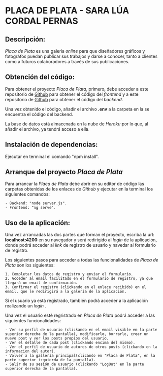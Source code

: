 
# **PLACA DE PLATA** - SARA LÚA CORDAL PERNAS

## Descripción:
 
*Placa de Plata* es una galería *online* para que diseñadores gráficos y fotográfos puedan publicar sus trabajos y darse a conocer, tanto a clientes como a futuros colaboradores a través de sus publicaciones.

## Obtención del código:

Para obtener el proyecto *Placa de Plata*, primero, debe acceder a este repositorio de [Github](https://github.com/saracorper/PlacaDePlata-ClientApp) para obtener el código del *frontend* y a este repositorio de [Github](https://github.com/saracorper/ProyectoFinal) para obtener el código del *backend*.

Una vez obtenido el código, añadir el archivo **.env** a la carpeta en la se encuentra el código del backend.

La base de datos está almacenada en la nube de *Heroku* por lo que, al añadir el archivo, ya tendrá acceso a ella.

## Instalación de dependencias:

Ejecutar en terminal el comando "npm install".


## Arranque del proyecto *Placa de Plata*

Para arrancar la *Placa de Plata* debe abrir en su editor de código las carpetas obtenidas de los enlaces de *Github* y ejecutar en la terminal los siguientes comandos:

    - Backend: "node server.js".
    - Frontend: "ng serve".

## Uso de la aplicación:

Una vez arrancadas las dos partes que forman el proyecto, escriba la url: **localhost:4200** en su navegador y será redirigido al *login* de la aplicación, donde podrá acceder al *link* de registro de usuario y navedar al formulario de registro.

Los siguientes pasos para acceder a todas las funcionalidades de *Placa de Plata* son los siguientes:

    1. Completar los datos de registro y enviar el formulario.
    2. Acceder al email facilitado en el formulario de registro, ya que llegará un email de confirmación.
    3. Confirmar el registro (clickando en el enlace recibido) en el email, que le redirigirá a la galería de la aplicación.

Si el usuario ya está registrado, también podrá acceder a la aplicación realizando un *login* .

Una vez el usuario esté regristrado en *Placa de Plata* podrá acceder a las siguientes funcionalidades:

    - Ver su perfil de usuario (clickando en el email visible en la parte superior derecha de la pantalla), modificarlo, borrarlo, crear un nuevo post y ver los posts propios del usuario.
    - Ver el detalle de cada post (clickando encima del mismo).
    - Ver el perfil de usuario de autores de otros posts (clickando en la informacion del autor).
    - Volver a la gallería principal(clicando en "Placa de Plata", en la parte superior izquierda de la pantalla).
    - Salir de su sesión de usuario (clickando "LogOut" en la parte superior derecha de la pantalla).



    





